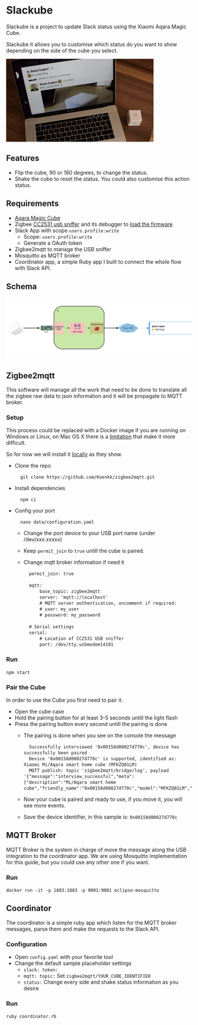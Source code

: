 # Slackube

Slackube is a project to update Slack status using the Xiaomi Aqara Magic Cube.

Slackube it allows you to customise which status do you want to show depending on the side of the cube you select.

![Slackube](https://github.com/jesuslg123/slackube/blob/master/images/slackube_demo.gif)

## Features

- Flip the cube, 90 or 180 degrees, to change the status.
- Shake the cube to reset the status. You could also customise this action status.

## Requirements

- [Aqara Magic Cube](https://www.aqara.com/us/cube.html)
- Zigbee [CC2531 usb sniffer](https://www.ti.com/product/CC2531) and its debugger to [load the firmware](https://www.zigbee2mqtt.io/getting_started/flashing_the_cc2531.html)
- Slack App with scope `users.profile:write`
    - Scope: `users.profile:write`
    - Generate a OAuth token
- Zigbee2mqtt to manage the USB sniffer
- Mosquitto as MQTT broker
- Coordinator app, a simple Ruby app I built to connect the whole flow with Slack API.

## Schema

![Schema](https://github.com/jesuslg123/slackube/blob/master/images/schema.png)

## Zigbee2mqtt

This software will manage all the work that need to be done to translate all the zigbee raw data to json information and it will be propagate to MQTT broker.

### Setup

This process could be replaced with a Docker image if you are running on Windows or Linux, on Mac OS X there is a [limitation](https://docs.docker.com/docker-for-mac/faqs/#can-i-pass-through-a-usb-device-to-a-container) that make it more difficult.

So for now we will install it [locally](https://www.zigbee2mqtt.io/getting_started/running_zigbee2mqtt.html) as they show.

- Clone the repo 

        git clone https://github.com/Koenkk/zigbee2mqtt.git

- Install dependencies

        npm ci

- Config your port

        nano data/configuration.yaml

    - Change the port device to your USB port name (under /dev/xxx.xxxxx)
    - Keep `permit_join` to `true` untill the cube is paired.
    - Change mqtt broker information if need it  

            permit_join: true

            mqtt:
                base_topic: zigbee2mqtt
                server: 'mqtt://localhost'
                # MQTT server authentication, uncomment if required:
                # user: my_user
                # password: my_password

            # Serial settings
            serial:
                # Location of CC2531 USB sniffer
                port: /dev/tty.usbmodem14101 

### Run

    npm start


### Pair the Cube

In order to use the Cube you first need to pair it.

- Open the cube case
- Hold the pairing button for at least 3-5 seconds untill the light flash
- Press the pairing button every second untill the pairing is done
    - The pairing is done when you see on the console the message

            Successfully interviewed '0x00158d00027d770c', device has successfully been paired
            Device '0x00158d00027d770c' is supported, identified as: Xiaomi Mi/Aqara smart home cube (MFKZQ01LM)
            MQTT publish: topic 'zigbee2mqtt/bridge/log', payload '{"message":"interview_successful","meta":{"description":"Mi/Aqara smart home cube","friendly_name":"0x00158d00027d770c","model":"MFKZQ01LM","supported":true,"vendor":"Xiaomi"},"type":"pairing"}'
    
    - Now your cube is paired and ready to use, if you move it, you will see more events.
    - Save the device identifier, in this sample is: `0x00158d00027d770c`

## MQTT Broker

MQTT Broker is the system in charge of move the message along the USB integration to the coordinator app.
We are using Mosquitto implementation for this guide, but you could use any other one if you want.

### Run

    docker run -it -p 1883:1883 -p 9001:9001 eclipse-mosquitto

## Coordinator

The coordinator is a simple ruby app which listen for the MQTT broker messages, parse them and make the requests to the Slack API.

### Configuration

- Open `config.yaml` with your favorite tool
- Change the default sample placeholder settings
    - `slack: token:`
    - `mqtt: topic:` Set `zigbee2mqtt/YOUR_CUBE_IDENTIFIER`
    - `status:` Change every side and shake status information as you desire
    
### Run

    ruby coordinator.rb